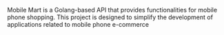 Mobile Mart is a Golang-based API that provides functionalities for mobile phone shopping. This project is designed to simplify the development of applications related to mobile phone e-commerce
